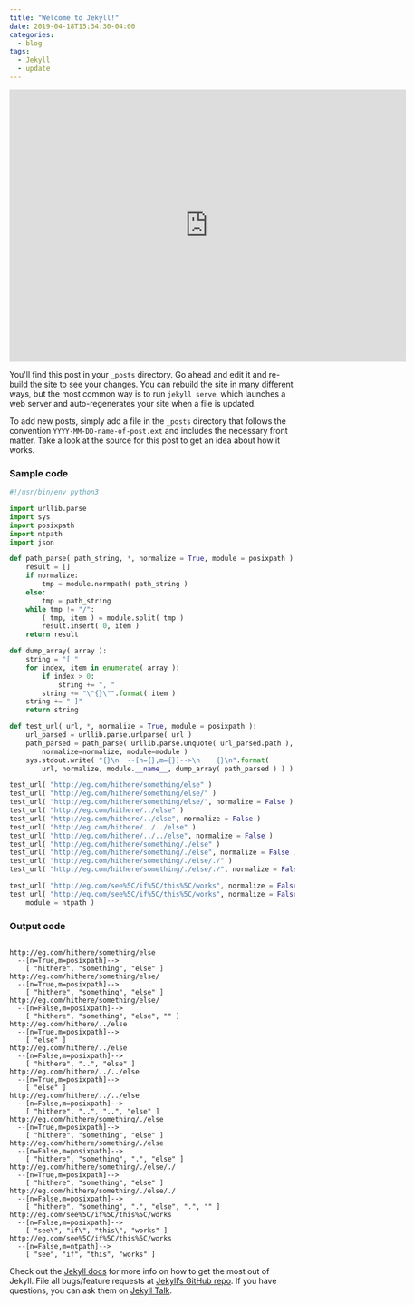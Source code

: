 ```yaml
---
title: "Welcome to Jekyll!"
date: 2019-04-18T15:34:30-04:00
categories:
  - blog
tags:
  - Jekyll
  - update
---
```



<iframe allow="encrypted-media" width="700" height="480" marginwidth="0" marginheight="0" scrolling="no" frameborder="0" allowfullscreen="yes" src="http://cdn.sportcast.life/frame.php?place=aHR0cHM6Ly9lbWJlZHN0cmVhbS5tZS9odi03MS1zdHJlYW0tMQ==&width=700&height=480&uniqid=6047b9be04b91"></iframe>



You'll find this post in your `_posts` directory. Go ahead and edit it and re-build the site to see your changes. You can rebuild the site in many different ways, but the most common way is to run `jekyll serve`, which launches a web server and auto-regenerates your site when a file is updated.

To add new posts, simply add a file in the `_posts` directory that follows the convention `YYYY-MM-DD-name-of-post.ext` and includes the necessary front matter. Take a look at the source for this post to get an idea about how it works.

### Sample code

```python
#!/usr/bin/env python3

import urllib.parse
import sys
import posixpath
import ntpath
import json

def path_parse( path_string, *, normalize = True, module = posixpath ):
    result = []
    if normalize:
        tmp = module.normpath( path_string )
    else:
        tmp = path_string
    while tmp != "/":
        ( tmp, item ) = module.split( tmp )
        result.insert( 0, item )
    return result

def dump_array( array ):
    string = "[ "
    for index, item in enumerate( array ):
        if index > 0:
            string += ", "
        string += "\"{}\"".format( item )
    string += " ]"
    return string

def test_url( url, *, normalize = True, module = posixpath ):
    url_parsed = urllib.parse.urlparse( url )
    path_parsed = path_parse( urllib.parse.unquote( url_parsed.path ),
        normalize=normalize, module=module )
    sys.stdout.write( "{}\n  --[n={},m={}]-->\n    {}\n".format( 
        url, normalize, module.__name__, dump_array( path_parsed ) ) )

test_url( "http://eg.com/hithere/something/else" )
test_url( "http://eg.com/hithere/something/else/" )
test_url( "http://eg.com/hithere/something/else/", normalize = False )
test_url( "http://eg.com/hithere/../else" )
test_url( "http://eg.com/hithere/../else", normalize = False )
test_url( "http://eg.com/hithere/../../else" )
test_url( "http://eg.com/hithere/../../else", normalize = False )
test_url( "http://eg.com/hithere/something/./else" )
test_url( "http://eg.com/hithere/something/./else", normalize = False )
test_url( "http://eg.com/hithere/something/./else/./" )
test_url( "http://eg.com/hithere/something/./else/./", normalize = False )

test_url( "http://eg.com/see%5C/if%5C/this%5C/works", normalize = False )
test_url( "http://eg.com/see%5C/if%5C/this%5C/works", normalize = False,
    module = ntpath )
```

### Output code

```output

http://eg.com/hithere/something/else
  --[n=True,m=posixpath]-->
    [ "hithere", "something", "else" ]
http://eg.com/hithere/something/else/
  --[n=True,m=posixpath]-->
    [ "hithere", "something", "else" ]
http://eg.com/hithere/something/else/
  --[n=False,m=posixpath]-->
    [ "hithere", "something", "else", "" ]
http://eg.com/hithere/../else
  --[n=True,m=posixpath]-->
    [ "else" ]
http://eg.com/hithere/../else
  --[n=False,m=posixpath]-->
    [ "hithere", "..", "else" ]
http://eg.com/hithere/../../else
  --[n=True,m=posixpath]-->
    [ "else" ]
http://eg.com/hithere/../../else
  --[n=False,m=posixpath]-->
    [ "hithere", "..", "..", "else" ]
http://eg.com/hithere/something/./else
  --[n=True,m=posixpath]-->
    [ "hithere", "something", "else" ]
http://eg.com/hithere/something/./else
  --[n=False,m=posixpath]-->
    [ "hithere", "something", ".", "else" ]
http://eg.com/hithere/something/./else/./
  --[n=True,m=posixpath]-->
    [ "hithere", "something", "else" ]
http://eg.com/hithere/something/./else/./
  --[n=False,m=posixpath]-->
    [ "hithere", "something", ".", "else", ".", "" ]
http://eg.com/see%5C/if%5C/this%5C/works
  --[n=False,m=posixpath]-->
    [ "see\", "if\", "this\", "works" ]
http://eg.com/see%5C/if%5C/this%5C/works
  --[n=False,m=ntpath]-->
    [ "see", "if", "this", "works" ]
```

Check out the [Jekyll docs][jekyll-docs] for more info on how to get the most out of Jekyll. File all bugs/feature requests at [Jekyll’s GitHub repo][jekyll-gh]. If you have questions, you can ask them on [Jekyll Talk][jekyll-talk].

[jekyll-docs]: https://jekyllrb.com/docs/home
[jekyll-gh]:   https://github.com/jekyll/jekyll
[jekyll-talk]: https://talk.jekyllrb.com/
